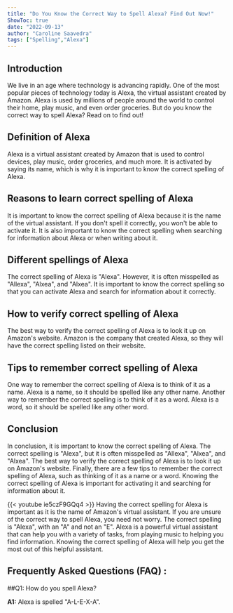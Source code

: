 ```yaml
---
title: "Do You Know the Correct Way to Spell Alexa? Find Out Now!"
ShowToc: true 
date: "2022-09-13"
author: "Caroline Saavedra" 
tags: ["Spelling","Alexa"]
---
```

## Introduction 

We live in an age where technology is advancing rapidly. One of the most popular pieces of technology today is Alexa, the virtual assistant created by Amazon. Alexa is used by millions of people around the world to control their home, play music, and even order groceries. But do you know the correct way to spell Alexa? Read on to find out!

## Definition of Alexa

Alexa is a virtual assistant created by Amazon that is used to control devices, play music, order groceries, and much more. It is activated by saying its name, which is why it is important to know the correct spelling of Alexa. 

## Reasons to learn correct spelling of Alexa

It is important to know the correct spelling of Alexa because it is the name of the virtual assistant. If you don't spell it correctly, you won't be able to activate it. It is also important to know the correct spelling when searching for information about Alexa or when writing about it. 

## Different spellings of Alexa

The correct spelling of Alexa is "Alexa". However, it is often misspelled as "Allexa", "Alxea", and "Alxea". It is important to know the correct spelling so that you can activate Alexa and search for information about it correctly. 

## How to verify correct spelling of Alexa

The best way to verify the correct spelling of Alexa is to look it up on Amazon's website. Amazon is the company that created Alexa, so they will have the correct spelling listed on their website. 

## Tips to remember correct spelling of Alexa

One way to remember the correct spelling of Alexa is to think of it as a name. Alexa is a name, so it should be spelled like any other name. Another way to remember the correct spelling is to think of it as a word. Alexa is a word, so it should be spelled like any other word. 

## Conclusion

In conclusion, it is important to know the correct spelling of Alexa. The correct spelling is "Alexa", but it is often misspelled as "Allexa", "Alxea", and "Alxea". The best way to verify the correct spelling of Alexa is to look it up on Amazon's website. Finally, there are a few tips to remember the correct spelling of Alexa, such as thinking of it as a name or a word. Knowing the correct spelling of Alexa is important for activating it and searching for information about it.

{{< youtube ie5czF9GQq4 >}} 
Having the correct spelling for Alexa is important as it is the name of Amazon's virtual assistant. If you are unsure of the correct way to spell Alexa, you need not worry. The correct spelling is "Alexa", with an "A" and not an "E". Alexa is a powerful virtual assistant that can help you with a variety of tasks, from playing music to helping you find information. Knowing the correct spelling of Alexa will help you get the most out of this helpful assistant.

## Frequently Asked Questions (FAQ) :
##Q1: How do you spell Alexa?

**A1:** Alexa is spelled "A-L-E-X-A".





